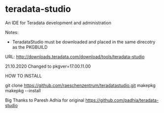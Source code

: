 teradata-studio
===============

An IDE for Teradata development and administration

Notes:
- TeradataStudio must be downloaded and placed in the same direcotry as the PKGBUILD

URL: http://downloads.teradata.com/download/tools/teradata-studio


21.10.2020 Changed to pkgver=17.00.11.00 

HOW TO INSTALL

git clone https://github.com/raeschenzentrum/teradatastudio.git
makepkg
makepkg --install

Big Thanks to Paresh Adhia for original https://github.com/padhia/teradata-studio
